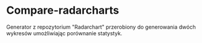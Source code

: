 # Compare-radarcharts
Generator z repozytorium "Radarchart" przerobiony do generowania dwóch wykresów umożliwiając porównanie statystyk.
